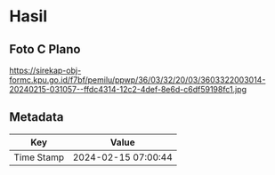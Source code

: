 # Hasil

## Foto C Plano

https://sirekap-obj-formc.kpu.go.id/f7bf/pemilu/ppwp/36/03/32/20/03/3603322003014-20240215-031057--ffdc4314-12c2-4def-8e6d-c6df59198fc1.jpg


## Metadata

| Key        | Value               |
| ---------- | ------------------- |
| Time Stamp | 2024-02-15 07:00:44 |



